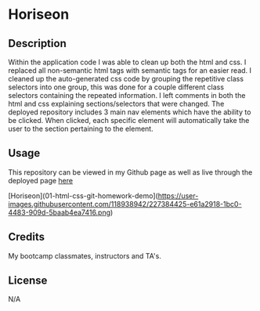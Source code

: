 # Horiseon

## Description

Within the application code I was able to clean up both the html and css. I replaced all non-semantic html tags with semantic tags for an easier read. I cleaned up the auto-generated css code by grouping the repetitive class selectors into one group, this was done for a couple different class selectors containing the repeated information. I left comments in both the html and css explaining sections/selectors that were changed. The deployed repository includes 3 main nav elements which have the ability to be clicked. When clicked, each specific element will automatically take the user to the section pertaining to the element. 


## Usage

This repository can be viewed in my Github page as well as live through the deployed page [here](https://ashleyg5.github.io/Horiseon/)

[Horiseon](01-html-css-git-homework-demo](https://user-images.githubusercontent.com/118938942/227384425-e61a2918-1bc0-4483-909d-5baab4ea7416.png)


## Credits

My bootcamp classmates, instructors and TA's.

## License

N/A
